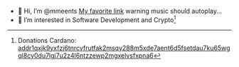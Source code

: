- 👋 Hi, I’m @mmeents [My favorite link](https://mmeents.github.io/BigCryptoChart.html?tvwidgetsymbol=BITTREX%3AADABTC) warning music should autoplay...  
- 👀 I’m interested in Software Development and Crypto[^1] 
[^1]: Donations Cardano: [addr1qxjk9yxfzj6tnrcvfrutfak2msqy288m5xde7aent6d5fsetdau7ku65wgql8cy0du7lgj7u2z4l6ntzzewp2mgxelvsfxpna6](https://cexplorer.io/address/addr1qxjk9yxfzj6tnrcvfrutfak2msqy288m5xde7aent6d5fsetdau7ku65wgql8cy0du7lgj7u2z4l6ntzzewp2mgxelvsfxpna6) 

<!---
mmeents/mmeents is a ✨ special ✨ repository because its `README.md` (this file) appears on your GitHub profile.
You can click the Preview link to take a look at your changes.
--->
